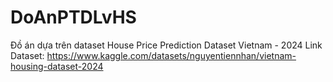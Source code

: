 # DoAnPTDLvHS
Đồ án dựa trên dataset House Price Prediction Dataset Vietnam - 2024
Link Dataset: https://www.kaggle.com/datasets/nguyentiennhan/vietnam-housing-dataset-2024
